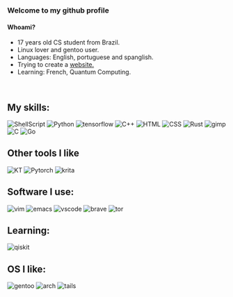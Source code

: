 ### Welcome to my github profile

#### Whoami?
- 17 years old CS student from Brazil.
- Linux lover and gentoo user.
- Languages: English, portuguese and spanglish.
- Trying to create a <a href='https://chaguw.neocities.org/'>website.</a>
- Learning: French, Quantum Computing.

<br>

## My skills:
![ShellScript](https://img.shields.io/badge/Shell_Script-121011?style=for-the-badge&logo=gnu-bash&logoColor=white)
![Python](https://img.shields.io/badge/Python-14354C?style=for-the-badge&logo=python&logoColor=white)
![tensorflow](https://img.shields.io/badge/TensorFlow-FF6F00?style=for-the-badge&logo=tensorflow&logoColor=white)
![C++](https://img.shields.io/badge/C%2B%2B-00599C?style=for-the-badge&logo=c%2B%2B&logoColor=white)
![HTML](https://img.shields.io/badge/HTML5-E34F26?style=for-the-badge&logo=html5&logoColor=white)
![CSS](https://img.shields.io/badge/CSS3-1572B6?style=for-the-badge&logo=css3&logoColor=white)
![Rust](https://img.shields.io/badge/Rust-000000?style=for-the-badge&logo=rust&logoColor=white)
![gimp](https://img.shields.io/badge/gimp-5C5543?style=for-the-badge&logo=gimp&logoColor=white)
![C](https://img.shields.io/badge/C%20programming-303030?style=for-the-badge&logo=C&logoColor=white)
![Go](https://img.shields.io/badge/Go-55AFFA?style=for-the-badge&logo=go&logoColor=white)

## Other tools I like



![KT](https://img.shields.io/badge/Kotlin-000000?style=for-the-badge&logo=kotlin&logoColor=purplegradient)
![Pytorch](https://img.shields.io/badge/Pytorch-9900ff?style=for-the-badge&logo=pytorch&logoColor=ff6600)
![krita](https://img.shields.io/badge/Krita-203759?style=for-the-badge&logo=krita&logoColor=EEF37B)

## Software I use:
![vim](https://img.shields.io/badge/VIM-%2311AB00.svg?&style=for-the-badge&logo=vim&logoColor=white)
![emacs](https://img.shields.io/badge/Emacs-%237F5AB6.svg?&style=for-the-badge&logo=gnu-emacs&logoColor=white)
![vscode](https://img.shields.io/badge/Visual_Studio_Code-0078D4?style=for-the-badge&logo=visual%20studio%20code&logoColor=white)
![brave](https://img.shields.io/badge/Brave-FF1B2D?style=for-the-badge&logo=Brave&logoColor=white)
![tor](https://img.shields.io/badge/Tor_Browser-7D4698?style=for-the-badge&logo=Tor-Browser&logoColor=white)

## Learning:
![qiskit](https://img.shields.io/badge/Qiskit-6100c2?style=for-the-badge&logo=qiskit&logoColor=white)

## OS I like:
![gentoo](https://img.shields.io/badge/Gentoo-54487A?style=for-the-badge&logo=gentoo&logoColor=white)
![arch](https://img.shields.io/badge/Arch-064d87?style=for-the-badge&logo=archlinux&logoColor=5ebedb)
![tails](https://img.shields.io/badge/Tails%20-56347C?&style=for-the-badge&logo=tails&logoColor=white)
